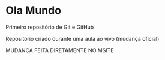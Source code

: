 # Ola Mundo
Primeiro repositório de Git e GitHub

Repositório criado durante uma aula ao vivo (mudança oficial)

MUDANÇA FEITA DIRETAMENTE NO MSITE
